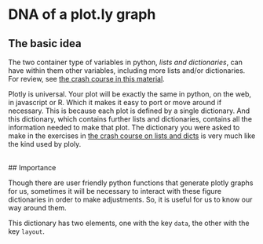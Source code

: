 # DNA of a plot.ly graph

## The basic idea

The two container type of variables in python, *lists and dictionaries*, can have within them other variables, including more lists and/or dictionaries.  For review, see [the crash course in this material](./dicts_and_lists_crash_course.md).

Plotly is universal.  Your plot will be exactly the same in python, on the web, in javascript or R.  Which it makes it easy to port or move around if necessary.  This is because each plot is defined by a single dictionary.  And this dictionary, which contains further lists and dictionaries, contains all the information needed to make that plot.  The dictionary you were asked to make in the exercises in [the crash course on lists and dicts](./dicts_and_lists_crash_course.md) is very much like the kind used by ploly.

<br>
## Importance

Though there are user friendly python functions that generate plotly graphs for us, sometimes it will be necessary to interact with these figure dictionaries in order to make adjustments.  So, it is useful for us to know our way around them.


This dictionary has two elements, one with the key ```data```, the other with the key ```layout```.  

